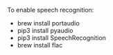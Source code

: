 
To enable speech recognition:

- brew install portaudio
- pip3 install pyaudio
- pip3 install SpeechRecognition
- brew install flac

